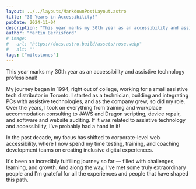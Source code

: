 ```yaml
---
layout: ../../layouts/MarkdownPostLayout.astro
title: "30 Years in Accessibility!"
pubDate: 2024-11-04
description: "This year marks my 30th year as an accessibility and assistive technology professional!"
author: "Martin Berrisford"
# image:
#   url: "https://docs.astro.build/assets/rose.webp"
#   alt: ""
tags: ["milestones"]
---
```


This year marks my 30th year as an accessibility and assistive technology professional!

My journey began in 1994, right out of college, working for a small assistive tech distributor in Toronto. I started as a technician, building and integrating PCs with assistive technologies, and as the company grew, so did my role. Over the years, I took on everything from training and workplace accommodation consulting to JAWS and Dragon scripting, device repair, and software and website auditing. If it was related to assistive technology and accessibility, I've probably had a hand in it!

In the past decade, my focus has shifted to corporate-level web accessibility, where I now spend my time testing, training, and coaching development teams on creating inclusive digital experiences.

It's been an incredibly fulfilling journey so far — filled with challenges, learning, and growth. And along the way, I've met some truly extraordinary people and I'm grateful for all the experiences and people that have shaped this path.
